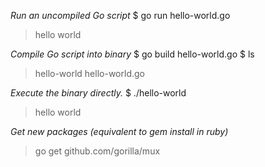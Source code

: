 *Run an uncompiled Go script*
$ go run hello-world.go
> hello world

*Compile Go script into binary*
$ go build hello-world.go
$ ls
> hello-world	hello-world.go

*Execute the binary directly.*
$ ./hello-world
> hello world

*Get new packages (equivalent to gem install in ruby)*
> go get github.com/gorilla/mux
